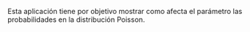 Esta aplicación tiene por objetivo mostrar como afecta el parámetro las probabilidades en la distribución Poisson.
